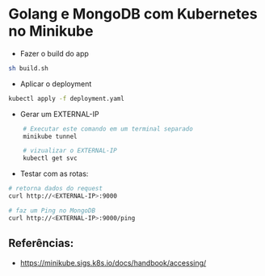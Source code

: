 # Golang e MongoDB com Kubernetes no Minikube 

- Fazer o build do app

```bash
sh build.sh
```

- Aplicar o deployment

```bash
kubectl apply -f deployment.yaml
```

- Gerar um EXTERNAL-IP

```bash
    # Executar este comando em um terminal separado
    minikube tunnel

    # vizualizar o EXTERNAL-IP
    kubectl get svc
```

- Testar com as rotas:

```bash
# retorna dados do request
curl http://<EXTERNAL-IP>:9000

# faz um Ping no MongoDB
curl http://<EXTERNAL-IP>:9000/ping
```

## Referências: 

- https://minikube.sigs.k8s.io/docs/handbook/accessing/